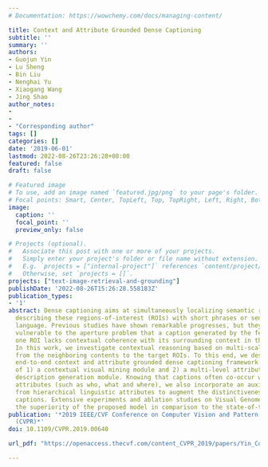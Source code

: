 ```yaml
---
# Documentation: https://wowchemy.com/docs/managing-content/

title: Context and Attribute Grounded Dense Captioning
subtitle: ''
summary: ''
authors:
- Guojun Yin
- Lu Sheng
- Bin Liu
- Nenghai Yu
- Xiaogang Wang
- Jing Shao
author_notes:
-
-
- "Corresponding author"
tags: []
categories: []
date: '2019-06-01'
lastmod: 2022-08-26T23:26:28+08:00
featured: false
draft: false

# Featured image
# To use, add an image named `featured.jpg/png` to your page's folder.
# Focal points: Smart, Center, TopLeft, Top, TopRight, Left, Right, BottomLeft, Bottom, BottomRight.
image:
  caption: ''
  focal_point: ''
  preview_only: false

# Projects (optional).
#   Associate this post with one or more of your projects.
#   Simply enter your project's folder or file name without extension.
#   E.g. `projects = ["internal-project"]` references `content/project/deep-learning/index.md`.
#   Otherwise, set `projects = []`.
projects: ["text-image-retrieval-and-grounding"]
publishDate: '2022-08-26T15:26:28.558183Z'
publication_types:
- '1'
abstract: Dense captioning aims at simultaneously localizing semantic regions and
  describing these regions-of-interest (ROIs) with short phrases or sentences in natural
  language. Previous studies have shown remarkable progresses, but they are often
  vulnerable to the aperture problem that a caption generated by the features inside
  one ROI lacks contextual coherence with its surrounding context in the input image.
  In this work, we investigate contextual reasoning based on multi-scale message propagations
  from the neighboring contents to the target ROIs. To this end, we design a novel
  end-to-end context and attribute grounded dense captioning framework consisting
  of 1) a contextual visual mining module and 2) a multi-level attribute grounded
  description generation module. Knowing that captions often co-occur with the linguistic
  attributes (such as who, what and where), we also incorporate an auxiliary supervision
  from hierarchical linguistic attributes to augment the distinctiveness of the learned
  captions. Extensive experiments and ablation studies on Visual Genome dataset demonstrate
  the superiority of the proposed model in comparison to the state-of-the-art methods.
publication: '*2019 IEEE/CVF Conference on Computer Vision and Pattern Recognition
  (CVPR)*'
doi: 10.1109/CVPR.2019.00640

url_pdf: "https://openaccess.thecvf.com/content_CVPR_2019/papers/Yin_Context_and_Attribute_Grounded_Dense_Captioning_CVPR_2019_paper.pdf"

---
```

